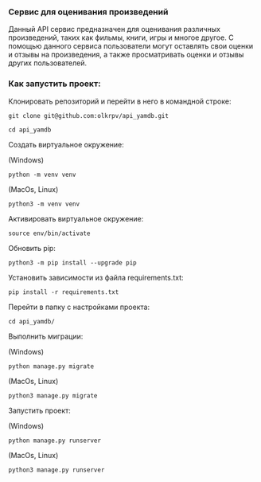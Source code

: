 ### Сервис для оценивания произведений
Данный API сервис предназначен для оценивания различных произведений, таких как фильмы, книги, игры и многое другое. С помощью данного сервиса пользователи могут оставлять свои оценки и отзывы на произведения, а также просматривать оценки и отзывы других пользователей.

### Как запустить проект:

Клонировать репозиторий и перейти в него в командной строке:

```
git clone git@github.com:olkrpv/api_yamdb.git
```

```
cd api_yamdb
```

Cоздать виртуальное окружение:

(Windows)
```
python -m venv venv
```

(MacOs, Linux)
```
python3 -m venv venv
```

Активировать виртуальное окружение:
```
source env/bin/activate
```

Обновить pip:

```
python3 -m pip install --upgrade pip
```

Установить зависимости из файла requirements.txt:

```
pip install -r requirements.txt
```
Перейти в папку с настройками проекта:

```
cd api_yamdb/
```

Выполнить миграции:

(Windows)
```
python manage.py migrate
```

(MacOs, Linux)
```
python3 manage.py migrate
```

Запустить проект:

(Windows)
```
python manage.py runserver
```

(MacOs, Linux)
```
python3 manage.py runserver
```
